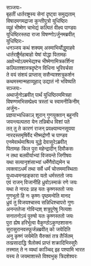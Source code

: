 सञ्जयः-  
बृहतीं धार्तराष्ट्रस्य सेनां दृष्ट्वा समुद्यताम्  
विषादमगमद्राजा कुन्तीपुत्रो युधिष्ठिरः  
व्यूहं भीष्मेण चाभेद्यं कल्पितं वीक्ष्य पाण्डवः  
युधिष्ठिरस्तदा राजा विषण्णोऽर्जुनमब्रवीत्  
युधिष्ठिरः-  
धनञ्जय कथं शक्यम् अस्माभिर्योद्धुमाहवे  
धार्तराष्ट्रैर्महाबाहो येषां योद्धा पितामहः  
अक्षोभ्योऽयमभेद्यश्च भीष्मेणामित्रकर्शिना  
कल्पितश्शास्त्रदृष्टेन विधिना भूरिवर्चसा  
ते वयं संशयं प्राप्तास् ससैन्याश्शत्रुकर्शन  
कथमस्मान्महाव्यूहाद् उद्यातं नो भविष्यति  
सञ्जयः-  
अथार्जुनोऽब्रवीत् पार्थं युधिष्ठिरममित्रहा  
विषण्णमभिसम्प्रेक्ष्य त्रस्तां च स्वामनीकिनीम्  
अर्जुनः-  
प्रज्ञयाभ्यधिकाञ् शूरान् गुणयुक्तान् बहूनपि  
जयन्त्यल्पतरा येन तन्निबोध विशां पते  
तत् तु ते कारणं राजन् प्रवक्ष्याम्यनसूयया  
नारदस्तमृषिर्वेद भीष्मद्रोणौ च पाण्डव  
एनमेवार्थमाश्रित्य युद्धे देवासुरेऽब्रवीत्  
पितामहः किल पुरा महेन्द्रादीन् दिवौकसः  
न तथा बलवीर्याभ्यां विजयन्ते जिगीषवः  
यथा सत्यानृशंसाभ्यां धर्मेणैवोद्यमेन च  
त्वक्त्वाऽधर्मं तथा सर्वे धर्मं चोत्तममास्थिताः  
युध्यध्वमनहङ्कारा यतो धर्मस्ततो जयः  
एवं राजन् विजानीहि ध्रुवोऽस्माकं रणे जयः  
यथा ते नारदः प्राह यतः कृष्णस्ततो जयः  
गुणभूतो हि नः कृष्णः पृष्ठमन्वेति मानद  
ध्रुवं तु विजयश्चास्य सन्निधिश्चापरो गुणः  
अनन्ततेजा गोविन्दश् शत्रुपूगेषु नित्यशः  
सनातनोऽयं पुरुषो यतः कृष्णस्ततो जयः  
पुरा ह्येष हरिर्भूत्वा वैकुण्ठोऽकुण्ठशासनः  
सुरासुरानवस्फूर्जन्नब्रवीत् को जयेदिति  
अनु कृष्णं जयेमेति यैरुक्तं तत्र तैर्जितम्  
तत्प्रसादाद्धि त्रैलोक्यं प्राप्तं शक्रादिभिस्सुरैः  
तस्मात् ते न व्यथां काञ्चिद् इह पश्यामि भारत  
यस्य ते जयमाशास्ते विश्वभुक् त्रिदशेश्वरः  
